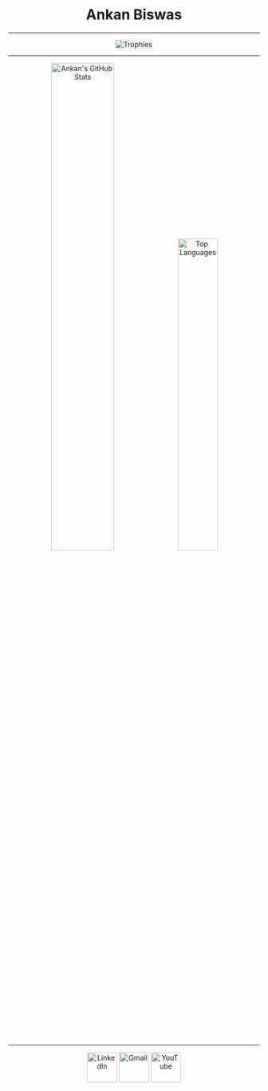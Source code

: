 <div align="center">
 
#  **Ankan Biswas**

---

![Trophies](https://github-profile-trophy.vercel.app/?username=AnkanCompiled&theme=radical&column=8&margin-w=15&no-frame=true)

---

<p>
    <img src="https://github-readme-stats.vercel.app/api?username=AnkanCompiled&show_icons=true&theme=dark" alt="Ankan's GitHub Stats" style="width: 50%;"/>
    <img src="https://github-readme-stats.vercel.app/api/top-langs/?username=AnkanCompiled&layout=compact&theme=dark" alt="Top Languages" style="width: 40%;"/>
</p>

---

<p>
  <a href="https://www.linkedin.com/in/ankanbiswas-in" target="blank"><img src="https://img.icons8.com/?size=100&id=xuvGCOXi8Wyg&format=png&color=000000" width="60" alt="LinkedIn" /></a>  
  <a href="mailto:ankanb560@gmail.com" target="blank"><img src="https://img.icons8.com/?size=100&id=P7UIlhbpWzZm&format=png&color=000000" width="60" alt="Gmail" /></a>
  <a href="https://www.youtube.com/@ankan1001" target="blank"><img src="https://img.icons8.com/?size=100&id=19318&format=png&color=000000" width="60" alt="YouTube" /></a>
</p>


</div>
